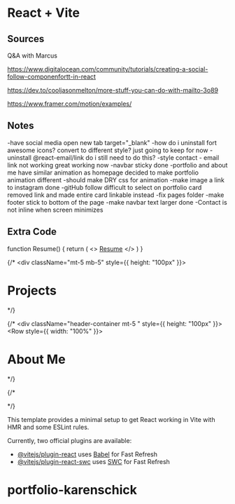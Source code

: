 # React + Vite


## Sources
Q&A with Marcus

https://www.digitalocean.com/community/tutorials/creating-a-social-follow-componenfortt-in-react

https://dev.to/cooljasonmelton/more-stuff-you-can-do-with-mailto-3o89

https://www.framer.com/motion/examples/



## Notes
-have social media open new tab
target="_blank"
-how do i uninstall fort awesome icons? convert to different style?
just going to keep for now
-uninstall @react-email/link
do i still need to do this?
-style contact - email link not working great
working now
-navbar sticky
done
-portfolio and about me have similar animation as homepage
decided to make portfolio animation different
-should make DRY css for animation
-make image a link to instagram
done
-gitHub follow difficult to select on portfolio card
removed link and made entire card linkable instead
-fix pages folder
-make footer stick to bottom of the page
-make navbar text larger
done
-Contact is not inline when screen minimizes

## Extra Code
function Resume() {
  return (
    <>
    <a href={resume} target="_blank" rel="noreferrer">Resume</a>
    </>
  )
}

 {/* <div className="mt-5 mb-5" style={{ height: "100px" }}>
        <Container>
          <Row className="align-items-center d-flex">
            <Col>
              <h1>Projects</h1>
            </Col>
            <Col className="ml-auto">
              <LinkedInFollow />
            </Col>
          </Row>
        </Container>
      </div> */}


{/* <div className="header-container mt-5 " style={{ height: "100px" }}>
        <Container>
          <Row style={{ width: "100%" }}>
            <Col>
              <h1>About Me</h1>
            </Col>
            <Col>
              <InstagramFollow />
            </Col>
          </Row>
        </Container>
      </div> */}
      
{/* <div>
        <AboutMe />
        <Portfolio />
      </div> */}

This template provides a minimal setup to get React working in Vite with HMR and some ESLint rules.

Currently, two official plugins are available:

- [@vitejs/plugin-react](https://github.com/vitejs/vite-plugin-react/blob/main/packages/plugin-react/README.md) uses [Babel](https://babeljs.io/) for Fast Refresh
- [@vitejs/plugin-react-swc](https://github.com/vitejs/vite-plugin-react-swc) uses [SWC](https://swc.rs/) for Fast Refresh
# portfolio-karenschick
